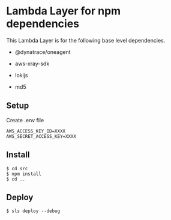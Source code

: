 # Lambda Layer for npm dependencies

This Lambda Layer is for the following base level dependencies.

* @dynatrace/oneagent

* aws-xray-sdk

* lokijs

* md5

## Setup

Create .env file

```console
AWS_ACCESS_KEY_ID=XXXX
AWS_SECRET_ACCESS_KEY=XXXX
```

## Install

```console
$ cd src
$ npm install
$ cd ..
```

## Deploy

```console
$ sls deploy --debug
```